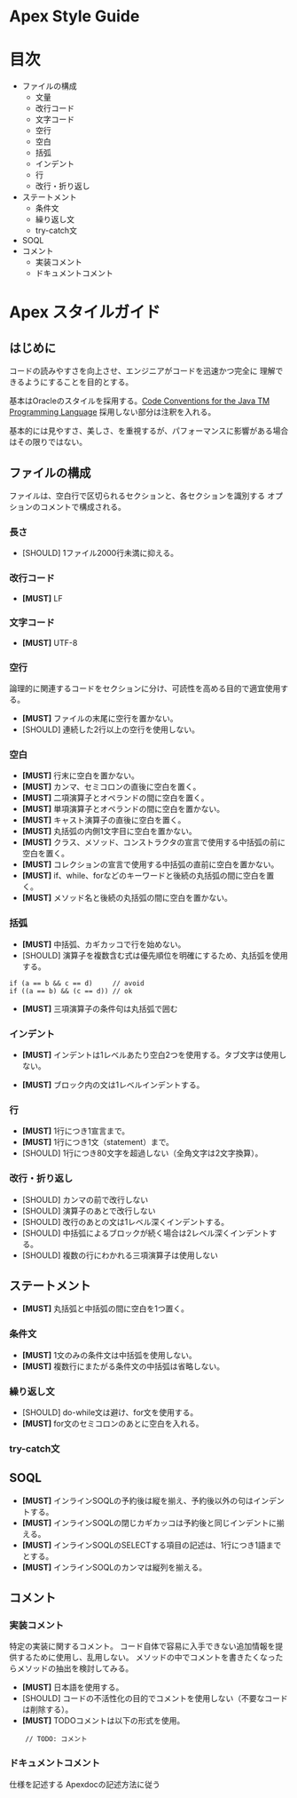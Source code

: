 # Apex Style Guide
# 目次

- ファイルの構成
  - 文量
  - 改行コード
  - 文字コード
  - 空行
  - 空白
  - 括弧
  - インデント
  - 行
  - 改行・折り返し
- ステートメント
  - 条件文
  - 繰り返し文
  - try-catch文
- SOQL
- コメント
  - 実装コメント
  - ドキュメントコメント


# Apex スタイルガイド

## はじめに
コードの読みやすさを向上させ、エンジニアがコードを迅速かつ完全に
理解できるようにすることを目的とする。

基本はOracleのスタイルを採用する。[Code Conventions for the Java TM Programming Language](http://www.oracle.com/technetwork/java/javase/documentation/codeconvtoc-136057.html)
採用しない部分は注釈を入れる。

基本的には見やすさ、美しさ、を重視するが、パフォーマンスに影響がある場合はその限りではない。

## ファイルの構成
ファイルは、空白行で区切られるセクションと、各セクションを識別する
オプションのコメントで構成される。
### 長さ
- [SHOULD] 1ファイル2000行未満に抑える。
### 改行コード
- **[MUST]** LF
### 文字コード
- **[MUST]** UTF-8
### 空行
論理的に関連するコードをセクションに分け、可読性を高める目的で適宜使用する。
- **[MUST]** ファイルの末尾に空行を置かない。
- [SHOULD] 連続した2行以上の空行を使用しない。
<!-- Oracleの Code Conventions には2行以上の空行を使用するパターンが記述されている -->
### 空白
- **[MUST]** 行末に空白を置かない。
- **[MUST]** カンマ、セミコロンの直後に空白を置く。
- **[MUST]** 二項演算子とオペランドの間に空白を置く。
- **[MUST]** 単項演算子とオペランドの間に空白を置かない。
- **[MUST]** キャスト演算子の直後に空白を置く。
- **[MUST]** 丸括弧の内側1文字目に空白を置かない。
- **[MUST]** クラス、メソッド、コンストラクタの宣言で使用する中括弧の前に空白を置く。
- **[MUST]** コレクションの宣言で使用する中括弧の直前に空白を置かない。
- **[MUST]** if、while、forなどのキーワードと後続の丸括弧の間に空白を置く。
- **[MUST]** メソッド名と後続の丸括弧の間に空白を置かない。
### 括弧
- **[MUST]** 中括弧、カギカッコで行を始めない。
- [SHOULD] 演算子を複数含む式は優先順位を明確にするため、丸括弧を使用する。

```
if (a == b && c == d)     // avoid
if ((a == b) && (c == d)) // ok
```

- **[MUST]** 三項演算子の条件句は丸括弧で囲む
### インデント
- **[MUST]** インデントは1レベルあたり空白2つを使用する。タブ文字は使用しない。
<!-- Oracleの Code Conventions には空白4つと指定されている -->
- **[MUST]** ブロック内の文は1レベルインデントする。
### 行
- **[MUST]** 1行につき1宣言まで。
- **[MUST]** 1行につき1文（statement）まで。
- [SHOULD] 1行につき80文字を超過しない（全角文字は2文字換算）。
### 改行・折り返し
- [SHOULD] カンマの前で改行しない
- [SHOULD] 演算子のあとで改行しない
- [SHOULD] 改行のあとの文は1レベル深くインデントする。
- [SHOULD] 中括弧によるブロックが続く場合は2レベル深くインデントする。
- [SHOULD] 複数の行にわかれる三項演算子は使用しない

## ステートメント
- **[MUST]** 丸括弧と中括弧の間に空白を1つ置く。
### 条件文
- **[MUST]** 1文のみの条件文は中括弧を使用しない。
- **[MUST]** 複数行にまたがる条件文の中括弧は省略しない。
### 繰り返し文
- [SHOULD] do-while文は避け、for文を使用する。
- **[MUST]** for文のセミコロンのあとに空白を入れる。
### try-catch文

## SOQL
- **[MUST]** インラインSOQLの予約後は縦を揃え、予約後以外の句はインデントする。
- **[MUST]** インラインSOQLの閉じカギカッコは予約後と同じインデントに揃える。
- **[MUST]** インラインSOQLのSELECTする項目の記述は、1行につき1語までとする。
- **[MUST]** インラインSOQLのカンマは縦列を揃える。

## コメント
### 実装コメント
特定の実装に関するコメント。
コード自体で容易に入手できない追加情報を提供するために使用し、乱用しない。
メソッドの中でコメントを書きたくなったらメソッドの抽出を検討してみる。
- **[MUST]** 日本語を使用する。
- [SHOULD] コードの不活性化の目的でコメントを使用しない（不要なコードは削除する）。
- **[MUST]** TODOコメントは以下の形式を使用。

```
    // TODO: コメント
```

### ドキュメントコメント
仕様を記述する
Apexdocの記述方法に従う


<!--
## プラクティス
### アクセス
- アクセス修飾子を適切に使用する
### クラスメソッド・クラス変数
- [SHOULD] インスタンスからクラスメソッド、クラス変数にアクセスしない。
### 定数
- 数値定数は-1、0、1を除いて直接コーディングしない。
### 変数代入
- **[MUST]** 1つのステートメントで複数の変数に同じ値を代入しない。
```
fooBar.fChar = barFoo.lchar = 'c'; // AVOID!
```
-->
